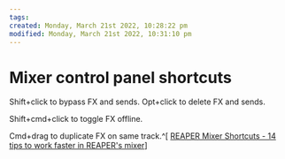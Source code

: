 ```yaml
---
tags: 
created: Monday, March 21st 2022, 10:28:22 pm
modified: Monday, March 21st 2022, 10:31:10 pm
---
```


# Mixer control panel shortcuts
Shift+click to bypass FX and sends. Opt+click to delete FX and sends.

Shift+cmd+click to toggle FX offline.

Cmd+drag to duplicate FX on same track.^[ [REAPER Mixer Shortcuts - 14 tips to work faster in REAPER's mixer](https://www.youtube.com/watch?v=djfvU5aDpQE)]